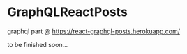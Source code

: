 # GraphQLReactPosts


graphql part @ https://react-graphql-posts.herokuapp.com/

to be finished soon...

